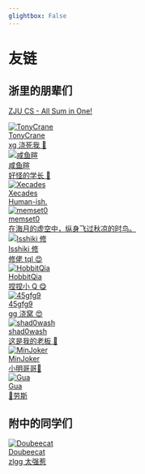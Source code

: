 ```yaml
---
glightbox: False
---
```


# 友链

## 浙里的朋辈们

[ZJU CS - All Sum in One!](https://github.com/IsshikiHugh/zju-cs-asio)

<div class="flink-list">

<div class="flink-list-item">
    <a href="https://note.tonycrane.cc/" title="TonyCrane" target="_blank">
        <div class="flink-item-icon">
            <img src="https://avatars.githubusercontent.com/TonyCrane" alt="TonyCrane">
        </div>
        <div class="flink-item-name">TonyCrane</div>
        <div class="flink-item-desc">xg 浇死我 🤤</div>
    </a>
</div>

<div class="flink-list-item">
    <a href="https://xuan-insr.github.io/" title="咸鱼暄" target="_blank">
        <div class="flink-item-icon">
            <img src="https://avatars.githubusercontent.com/xuan-insr" alt="咸鱼暄">
        </div>
        <div class="flink-item-name">咸鱼暄</div>
        <div class="flink-item-desc">好怪的学长 🫨</div>
    </a>
</div>

<div class="flink-list-item">
    <a href="https://xecades.xyz/" title="Xecades" target="_blank">
        <div class="flink-item-icon">
            <img src="https://avatars.githubusercontent.com/Xecades" alt="Xecades">
        </div>
        <div class="flink-item-name">Xecades</div>
        <div class="flink-item-desc">Human-ish.</div>
    </a>
</div>

<div class="flink-list-item">
    <a href="https://mem.ac/" title="memset0" target="_blank">
        <div class="flink-item-icon">
            <img src="https://avatars.githubusercontent.com/memset0" alt="memset0">
        </div>
        <div class="flink-item-name">memset0</div>
        <div class="flink-item-desc">在海月的虚空中，纵身飞过秋凉的时鸟。</div>
    </a>
</div>

<div class="flink-list-item">
    <a href="https://note.isshikih.top/" title="Isshiki 修" target="_blank">
        <div class="flink-item-icon">
            <img src="https://avatars.githubusercontent.com/IsshikiHugh" alt="Isshiki 修">
        </div>
        <div class="flink-item-name">Isshiki 修</div>
        <div class="flink-item-desc">修佬 tql 😍</div>
    </a>
</div>

<div class="flink-list-item">
    <a href="https://note.hobbitqia.cc/" title="HobbitQia" target="_blank">
        <div class="flink-item-icon">
            <img src="https://avatars.githubusercontent.com/HobbitQia" alt="HobbitQia">
        </div>
        <div class="flink-item-name">HobbitQia</div>
        <div class="flink-item-desc">捏捏小 Q 😋</div>
    </a>
</div>

<div class="flink-list-item">
    <a href="https://45gfg9.net" title="45gfg9" target="_blank">
        <div class="flink-item-icon">
            <img src="https://avatars.githubusercontent.com/45gfg9" alt="45gfg9">
        </div>
        <div class="flink-item-name">45gfg9</div>
        <div class="flink-item-desc">gg 浇窝 😍</div>
    </a>
</div>

<div class="flink-list-item">
    <a href="https://shadowash0215.github.io" title="shad0wash" target="_blank">
        <div class="flink-item-icon">
            <img src="https://avatars.githubusercontent.com/shadowash0215" alt="shad0wash">
        </div>
        <div class="flink-item-name">shad0wash</div>
        <div class="flink-item-desc">这是我的老板 🫡</div>
    </a>
</div>

<div class="flink-list-item">
    <a href="https://note.minjoker.top/" title="MinJoker" target="_blank">
        <div class="flink-item-icon">
            <img src="https://avatars.githubusercontent.com/MinJoker" alt="MinJoker">
        </div>
        <div class="flink-item-name">MinJoker</div>
        <div class="flink-item-desc">小明哥哥🥰</div>
    </a>
</div>

<div class="flink-list-item">
    <a href="https://guahao31.github.io/Notebook/" title="Gua" target="_blank">
        <div class="flink-item-icon">
            <img src="https://avatars.githubusercontent.com/Guahao31" alt="Gua">
        </div>
        <div class="flink-item-name">Gua</div>
        <div class="flink-item-desc">🍉劳斯</div>
    </a>
</div>

</div>

## 附中的同学们

<div class="flink-list">

<div class="flink-list-item">
    <a href="https://www.doubeecat.xyz/" title="Doubeecat" target="_blank">
        <div class="flink-item-icon">
            <img src="https://avatars.githubusercontent.com/doubeecat" alt="Doubeecat">
        </div>
        <div class="flink-item-name">Doubeecat</div>
        <div class="flink-item-desc">zlgg 太强惹</div>
    </a>
</div>

</div>
